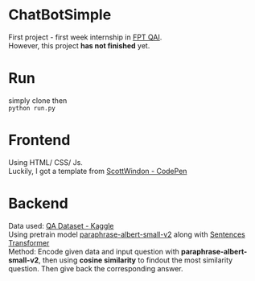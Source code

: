 # ChatBotSimple
First project - first week internship in [FPT QAI](https://quynhon.ai).
<br>
However, this project **has not finished** yet.
# Run
simply clone then <br>
``` python run.py ```
# Frontend
Using HTML/ CSS/ Js. <br> Luckily, I got a template from [ScottWindon - CodePen](https://codepen.io/ScottWindon/pen/yLVgZjp)
# Backend
Data used: [QA Dataset - Kaggle](https://www.kaggle.com/datasets/rtatman/questionanswer-dataset)
<br>
Using pretrain model [paraphrase-albert-small-v2](https://huggingface.co/sentence-transformers/paraphrase-albert-small-v2) along with [Sentences Transformer](https://www.sbert.net)
<br>
Method: Encode given data and input question with **paraphrase-albert-small-v2**, then using **cosine similarity** to findout the most similarity question. Then give back the corresponding answer.
